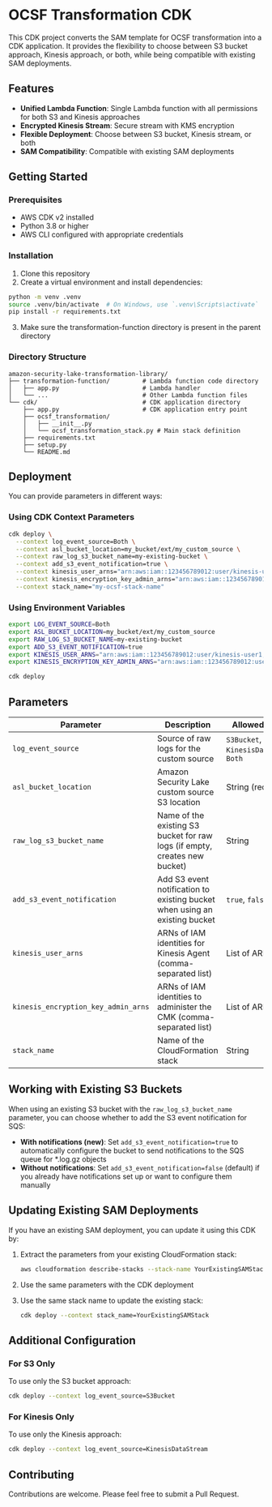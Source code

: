 # OCSF Transformation CDK

This CDK project converts the SAM template for OCSF transformation into a CDK application. It provides the flexibility to choose between S3 bucket approach, Kinesis approach, or both, while being compatible with existing SAM deployments.

## Features

- **Unified Lambda Function**: Single Lambda function with all permissions for both S3 and Kinesis approaches
- **Encrypted Kinesis Stream**: Secure stream with KMS encryption
- **Flexible Deployment**: Choose between S3 bucket, Kinesis stream, or both
- **SAM Compatibility**: Compatible with existing SAM deployments

## Getting Started

### Prerequisites

- AWS CDK v2 installed
- Python 3.8 or higher
- AWS CLI configured with appropriate credentials

### Installation

1. Clone this repository
2. Create a virtual environment and install dependencies:

```bash
python -m venv .venv
source .venv/bin/activate  # On Windows, use `.venv\Scripts\activate`
pip install -r requirements.txt
```

3. Make sure the transformation-function directory is present in the parent directory

### Directory Structure

```
amazon-security-lake-transformation-library/
├── transformation-function/         # Lambda function code directory
│   ├── app.py                       # Lambda handler
│   └── ...                          # Other Lambda function files
└── cdk/                             # CDK application directory
    ├── app.py                       # CDK application entry point
    ├── ocsf_transformation/
    │   ├── __init__.py
    │   └── ocsf_transformation_stack.py # Main stack definition
    ├── requirements.txt
    ├── setup.py
    └── README.md
```

## Deployment

You can provide parameters in different ways:

### Using CDK Context Parameters

```bash
cdk deploy \
  --context log_event_source=Both \
  --context asl_bucket_location=my_bucket/ext/my_custom_source \
  --context raw_log_s3_bucket_name=my-existing-bucket \
  --context add_s3_event_notification=true \
  --context kinesis_user_arns="arn:aws:iam::123456789012:user/kinesis-user1,arn:aws:iam::123456789012:user/kinesis-user2" \
  --context kinesis_encryption_key_admin_arns="arn:aws:iam::123456789012:user/key-admin" \
  --context stack_name="my-ocsf-stack-name"
```

### Using Environment Variables

```bash
export LOG_EVENT_SOURCE=Both
export ASL_BUCKET_LOCATION=my_bucket/ext/my_custom_source
export RAW_LOG_S3_BUCKET_NAME=my-existing-bucket
export ADD_S3_EVENT_NOTIFICATION=true
export KINESIS_USER_ARNS="arn:aws:iam::123456789012:user/kinesis-user1,arn:aws:iam::123456789012:user/kinesis-user2"
export KINESIS_ENCRYPTION_KEY_ADMIN_ARNS="arn:aws:iam::123456789012:user/key-admin"

cdk deploy
```

## Parameters

| Parameter | Description | Allowed Values | Default |
|-----------|-------------|----------------|---------|
| `log_event_source` | Source of raw logs for the custom source | `S3Bucket`, `KinesisDataStream`, `Both` | `Both` |
| `asl_bucket_location` | Amazon Security Lake custom source S3 location | String (required) | - |
| `raw_log_s3_bucket_name` | Name of the existing S3 bucket for raw logs (if empty, creates new bucket) | String | `""` |
| `add_s3_event_notification` | Add S3 event notification to existing bucket when using an existing bucket | `true`, `false` | `false` |
| `kinesis_user_arns` | ARNs of IAM identities for Kinesis Agent (comma-separated list) | List of ARNs | `[]` |
| `kinesis_encryption_key_admin_arns` | ARNs of IAM identities to administer the CMK (comma-separated list) | List of ARNs | `[]` |
| `stack_name` | Name of the CloudFormation stack | String | `OcsfTransformationStack` |

## Working with Existing S3 Buckets

When using an existing S3 bucket with the `raw_log_s3_bucket_name` parameter, you can choose whether to add the S3 event notification for SQS:

- **With notifications (new)**: Set `add_s3_event_notification=true` to automatically configure the bucket to send notifications to the SQS queue for *.log.gz objects
- **Without notifications**: Set `add_s3_event_notification=false` (default) if you already have notifications set up or want to configure them manually

## Updating Existing SAM Deployments

If you have an existing SAM deployment, you can update it using this CDK by:

1. Extract the parameters from your existing CloudFormation stack:
   ```bash
   aws cloudformation describe-stacks --stack-name YourExistingSAMStack
   ```

2. Use the same parameters with the CDK deployment
3. Use the same stack name to update the existing stack:
   ```bash
   cdk deploy --context stack_name=YourExistingSAMStack
   ```

## Additional Configuration

### For S3 Only

To use only the S3 bucket approach:

```bash
cdk deploy --context log_event_source=S3Bucket
```

### For Kinesis Only

To use only the Kinesis approach:

```bash
cdk deploy --context log_event_source=KinesisDataStream
```

## Contributing

Contributions are welcome. Please feel free to submit a Pull Request.
